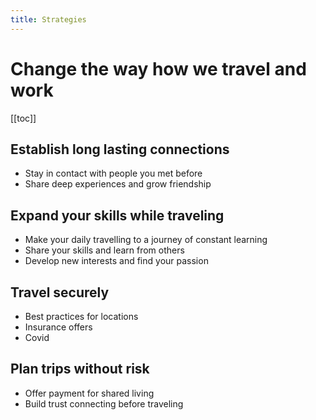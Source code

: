 ```yaml
---
title: Strategies
---
```


# Change the way how we travel and work

[[toc]]

## Establish long lasting connections

- Stay in contact with people you met before
- Share deep experiences and grow friendship

## Expand your skills while traveling

- Make your daily travelling to a journey of constant learning
- Share your skills and learn from others
- Develop new interests and find your passion

## Travel securely

- Best practices for locations
- Insurance offers
- Covid

## Plan trips without risk

- Offer payment for shared living
- Build trust connecting before traveling